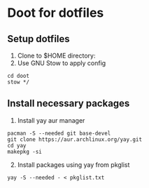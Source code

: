 # Doot for dotfiles

## Setup dotfiles
1. Clone to $HOME directory:
2. Use GNU Stow to apply config
```
cd doot
stow */
```

## Install necessary packages
1. Install yay aur manager
```
pacman -S --needed git base-devel
git clone https://aur.archlinux.org/yay.git
cd yay
makepkg -si
```
2. Install packages using yay from pkglist
```
yay -S --needed - < pkglist.txt
```

